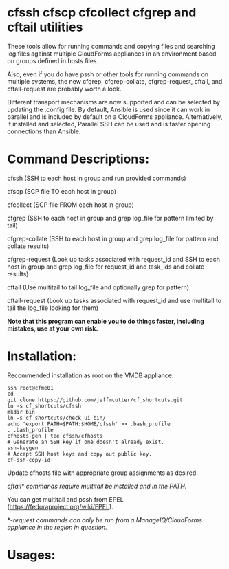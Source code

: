 # cfssh cfscp cfcollect cfgrep and cftail utilities

These tools allow for running commands and copying files and searching log files against multiple CloudForms appliances in an environment based on groups defined in hosts files.

Also, even if you do have pssh or other tools for running commands on multiple systems, the new cfgrep, cfgrep-collate, cfgrep-request, cftail, and cftail-request are probably worth a look.

Different transport mechanisms are now supported and can be selected by updating the .config file.  By default, Ansible is used since it can work in parallel and is included by default on a CloudForms appliance.  Alternatively, if installed and selected, Parallel SSH can be used and is faster opening connections than Ansible.

# Command Descriptions:

cfssh (SSH to each host in group and run provided commands)

cfscp (SCP file TO each host in group)

cfcollect (SCP file FROM each host in group)

cfgrep (SSH to each host in group and grep log_file for pattern limited by tail)

cfgrep-collate (SSH to each host in group and grep log_file for pattern and collate results)

cfgrep-request (Look up tasks associated with request_id and SSH to each host in group and grep log_file for request_id and task_ids and collate results)

cftail (Use multitail to tail log_file and optionally grep for pattern)

cftail-request (Look up tasks associated with request_id and use multitail to tail the log_file looking for them)

**Note that this program can enable you to do things faster, including mistakes, use at your own risk.**

# Installation:
Recommended installation as root on the VMDB appliance.
```
ssh root@cfme01
cd
git clone https://github.com/jeffmcutter/cf_shortcuts.git
ln -s cf_shortcuts/cfssh
mkdir bin
ln -s cf_shortcuts/check_ui bin/
echo 'export PATH=$PATH:$HOME/cfssh' >> .bash_profile
. .bash_profile
cfhosts-gen | tee cfssh/cfhosts
# Generate an SSH key if one doesn't already exist.
ssh-keygen
# Accept SSH host keys and copy out public key.
cf-ssh-copy-id
```
Update cfhosts file with appropriate group assignments as desired.

*cftail\* commands require multitail be installed and in the PATH.*

You can get multitail and pssh from EPEL (https://fedoraproject.org/wiki/EPEL).

**-request commands can only be run from a ManageIQ/CloudForms appliance in the region in question.*


# Usages:
